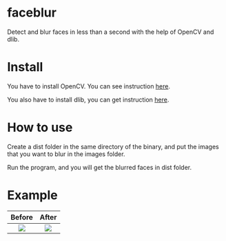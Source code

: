 # faceblur


Detect and blur faces in less than a second with the help of OpenCV and dlib.

# Install

You have to install OpenCV. You can see instruction [here](https://github.com/hybridgroup/gocv#how-to-install).

You also have to install dlib, you can get instruction [here](https://github.com/Kagami/go-face#requirements).

# How to use

Create a dist folder in the same directory of the binary, and put the images that you want to blur in the images folder.

Run the program, and you will get the blurred faces in dist folder.

# Example

Before             |  After
:-------------------------:|:-------------------------:
![](https://raw.githubusercontent.com/obito/faceblur/master/images/img.jpg)  |  ![](https://raw.githubusercontent.com/obito/faceblur/master/dist/img-blurred.jpg)